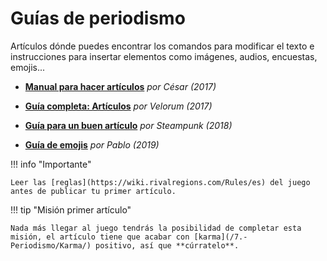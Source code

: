 # Guías de periodismo

Artículos dónde puedes encontrar los comandos para modificar el texto e instrucciones para insertar elementos como imágenes, audios, encuestas, emojis...

- [**Manual para hacer artículos**](http://rivalregions.com/#news/show/451532) _por César (2017)_

- [**Guía completa: Artículos**](http://rivalregions.com/#news/show/433577) _por Velorum (2017)_

- [**Guía para un buen artículo**](https://m.rivalregions.com/#news/show/843759) _por Steampunk (2018)_

- [**Guía de emojis**](https://rivalregions.com/#news/show/1993164) _por Pablo (2019)_

!!! info "Importante"

    Leer las [reglas](https://wiki.rivalregions.com/Rules/es) del juego antes de publicar tu primer artículo.

!!! tip "Misión primer artículo"

    Nada más llegar al juego tendrás la posibilidad de completar esta misión, el artículo tiene que acabar con [karma](/7.-Periodismo/Karma/) positivo, así que **cúrratelo**.

